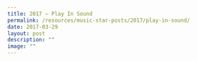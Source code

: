 ```yaml
---
title: 2017 – Play In Sound
permalink: /resources/music-star-posts/2017/play-in-sound/
date: 2017-03-29
layout: post
description: ""
image: ""
---
```

